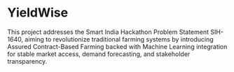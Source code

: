 # YieldWise
This project addresses the Smart India Hackathon Problem Statement SIH-1640, aiming to revolutionize traditional farming systems by introducing Assured Contract-Based Farming backed with Machine Learning integration for stable market access, demand forecasting, and stakeholder transparency.
